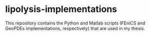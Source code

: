 # lipolysis-implementations
This repository contains the Python and Matlab scripts (FEniCS and GeoPDEs implementations, respectively) that are used in my thesis.
